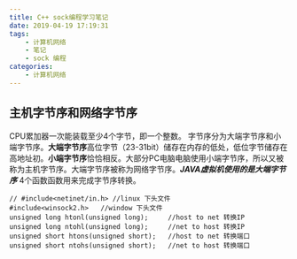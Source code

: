 ```yaml
---
title: C++ sock编程学习笔记
date: 2019-04-19 17:19:31
tags:
    - 计算机网络
    - 笔记
    - sock 编程
categories:
    - 计算机网络
---
```

## 主机字节序和网络字节序
CPU累加器一次能装载至少4个字节，即一个整数。
字节序分为大端字节序和小端字节序。**大端字节序**高位字节（23-31bit）储存在内存的低处，低位字节储存在高地址初。**小端字节序**恰恰相反。大部分PC电脑电脑使用小端字节序，所以又被称为主机字节序。大端字节序被称为网络字节序。***JAVA虚拟机使用的是大端字节序***
4个函数函数用来完成字节序转换。
```
// #include<netinet/in.h> //linux 下头文件
#include<winsock2.h>   //window 下头文件
unsigned long htonl(unsigned long);     //host to net 转换IP
unsigned long ntohl(unsigned long);     //net to host 转换IP
unsigned short htons(unsigned short);   //host to net 转换端口
unsigned short ntohs(unsigned short);   //net to host 转换端口
```